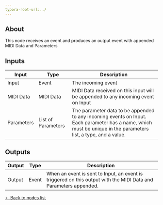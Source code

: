 ```yaml
---
typora-root-url:../
---
```


## About
This node receives an event and produces an output event with appended MIDI Data and Parameters

## Inputs
Input | Type | Description
------------ | ------|-------
Input | Event | The incoming event
MIDI Data | MIDI Data | MIDI Data received on this input will be appended to any incoming event on Input
Parameters | List of Parameters | The parameter data to be appended to any incoming events on Input. Each parameter has a name, which must be unique in the parameters list, a type, and a value. 

## Outputs
Output | Type| Description
------------ | -------|------
Output | Event | When an event is sent to Input, an event is triggered on this output with the MIDI Data and Parameters appended.

[<- Back to nodes list](Nodes)

